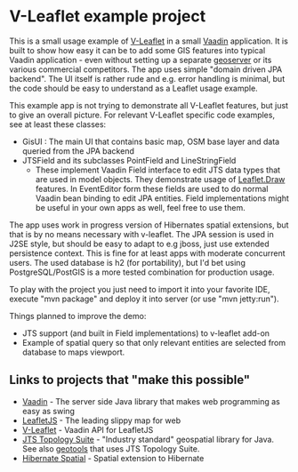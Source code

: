 V-Leaflet example project
=========================

This is a small usage example of [V-Leaflet](https://github.com/mstahv/v-leaflet/) in a small [Vaadin](http://vaadin.com/) application. It is built to show how easy it can be to add some GIS features into typical Vaadin application - even without setting up a separate [geoserver](http://geoserver.org) or its various commercial competitors. The app uses simple "domain driven JPA backend". The UI itself is rather rude and e.g. error handling is minimal, but the code should be easy to understand as a Leaflet usage example.

This example app is not trying to demonstrate all V-Leaflet features, but just to give an overall picture. For relevant V-Leaflet specific code examples, see at least these classes:

 * GisUI : The main UI that contains basic map, OSM base layer and data queried from the JPA backend
 * JTSField and its subclasses PointField and LineStringField
   * These implement Vaadin Field interface to edit JTS data types that are used in model objects. They demonstrate usage of [Leaflet.Draw](https://github.com/Leaflet/Leaflet.draw) features. In EventEditor form these fields are used to do normal Vaadin bean binding to edit JPA entities. Field implementations might be useful in your own apps as well, feel free to use them.

The app uses work in progress version of Hibernates spatial extensions, but that is by no means necessary with v-leaflet. The JPA session is used in J2SE style, but should be easy to adapt to e.g jboss, just use extended persistence context. This is fine for at least apps with moderate concurrent users. The used database is h2 (for portability), but I'd bet using PostgreSQL/PostGIS is a more tested combination for production usage.

To play with the project you just need to import it into your favorite IDE, execute "mvn package" and deploy it into server (or use "mvn jetty:run").

Things planned to improve the demo:

 * JTS support (and built in Field implementations) to v-leaflet add-on
 * Example of spatial query so that only relevant entities are selected from database to maps viewport.

Links to projects that "make this possible"
-------------------------------------------
 
 * [Vaadin](http://vaadin.com/) - The server side Java library that makes web programming as easy as swing
 * [LeafletJS](http://leafletjs.com) - The leading slippy map for web
 * [V-Leaflet](https://github.com/mstahv/v-leaflet) - Vaadin API for LeafletJS
 * [JTS Topology Suite](http://tsusiatsoftware.net/jts/main.html) - "Industry standard" geospatial library for Java. See also [geotools](http://www.geotools.org) that uses JTS Topology Suite.
 * [Hibernate Spatial](http://www.hibernatespatial.org) - Spatial extension to Hibernate

 
